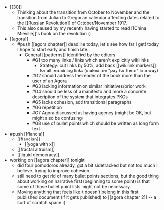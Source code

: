 - [[30]]
  - Thinking about the transition from October to November and the transition from Julian to Gregorian calendar affecting dates related to the [[Russian Revolution]] of October/November 1917.
  - This also caused by my recently having started to read [[China Mieville]]'s book on the revolution :)
- [[agora]]
  - #push [[agora chapter]] deadline today, let's see how far I get! today I hope to start early and finish late.
    - General [[patterns]] identified by the editors
      - #G1 too many links / links which aren't explicitly wikilinks
        - Strategy: cut links by 50%, add back [[wikilink markers]] for all remaining links (makes me "pay for them" in a way)
      - #G2 should address the reader of the book more than the user of an Agora
      - #G3 lacking information on similar initiatives/prior work
      - #G4 should be less of a manifesto and more a concrete description of the system that integrates PKGs
      - #G5 lacks cohesion, add transitional paragraphs
      - #G6 repetition
      - #G7 Agora discussed as having agency (might be OK, but might also be confusing)
      - #G8 use of bullet points which should be written as long form text
- #push [[flancia]]
  - [[flancian]]
    - [[yoga with x]]
  - [[fractal altruism]]
  - [[liquid democracy]]
- working on [[agora chapter]] tonight
  - did four pomodoros already, got a bit sidetracked but not too much I believe. trying to improve cohesion.
  - still need to get rid of many bullet points sections, but the good thing about working on narrative first (beginning to some point) is that some of those bullet point lists might not be necessary.
  - Moving anything that feels like it doesn't belong in this first published document (if it gets published) to [[agora chapter 2]] -- a sort of scratch space :)
